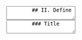 <section data-markdown>
    <textarea data-template>
        ## II. Define
    </textarea>
</section>

<section data-markdown>
    <textarea data-template>
        ### Title
    </textarea>
</section>